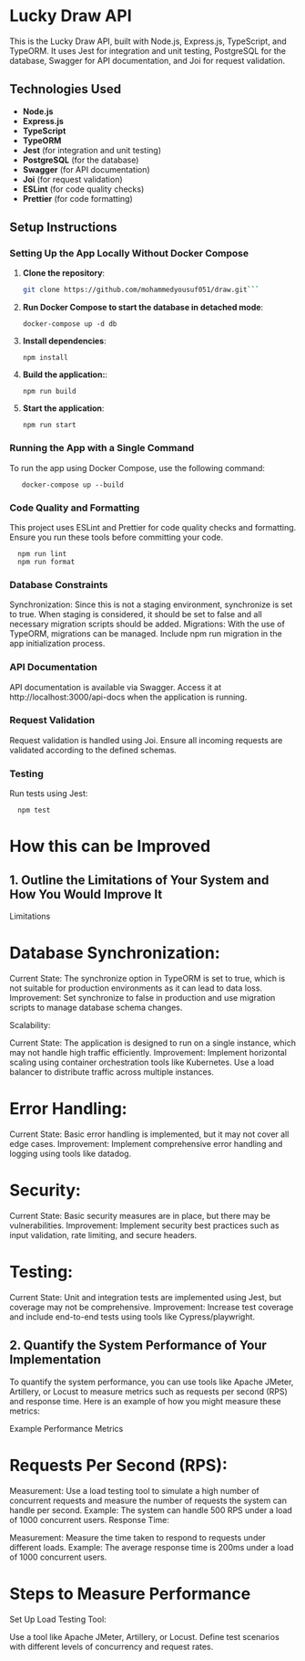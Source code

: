 # Lucky Draw API

This is the Lucky Draw API, built with Node.js, Express.js, TypeScript, and TypeORM. It uses Jest for integration and unit testing, PostgreSQL for the database, Swagger for API documentation, and Joi for request validation.

## Technologies Used

- **Node.js**
- **Express.js**
- **TypeScript**
- **TypeORM**
- **Jest** (for integration and unit testing)
- **PostgreSQL** (for the database)
- **Swagger** (for API documentation)
- **Joi** (for request validation)
- **ESLint** (for code quality checks)
- **Prettier** (for code formatting)

## Setup Instructions

### Setting Up the App Locally Without Docker Compose

1. **Clone the repository**:
   
      ```bash
      git clone https://github.com/mohammedyousuf051/draw.git```

3. **Run Docker Compose to start the database in detached mode**:
   
       docker-compose up -d db

5. **Install dependencies**:
   
       npm install     

7. **Build the application:**:
   
       npm run build

9. **Start the application**:
         
       npm run start

### Running the App with a Single Command   
To run the app using Docker Compose, use the following command:


       docker-compose up --build


### Code Quality and Formatting
This project uses ESLint and Prettier for code quality checks and formatting. Ensure you run these tools before committing your code.

      npm run lint
      npm run format

### Database Constraints
Synchronization: Since this is not a staging environment, synchronize is set to true. When staging is considered, it should be set to false and all necessary migration scripts should be added.
Migrations: With the use of TypeORM, migrations can be managed. Include npm run migration in the app initialization process.

### API Documentation
API documentation is available via Swagger. Access it at 
   http://localhost:3000/api-docs 
when the application is running.


### Request Validation
Request validation is handled using Joi. Ensure all incoming requests are validated according to the defined schemas.

### Testing
Run tests using Jest: 

      npm test


# How this can be Improved

## 1. Outline the Limitations of Your System and How You Would Improve It
Limitations

# Database Synchronization:

   Current State: The synchronize option in TypeORM is set to true, which is not suitable for production environments as it can lead to data loss.
   Improvement: Set synchronize to false in production and use migration scripts to manage database schema changes.

Scalability:

Current State: The application is designed to run on a single instance, which may not handle high traffic efficiently.
Improvement: Implement horizontal scaling using container orchestration tools like Kubernetes. Use a load balancer to distribute traffic across multiple instances.

# Error Handling:

Current State: Basic error handling is implemented, but it may not cover all edge cases.
Improvement: Implement comprehensive error handling and logging using tools like datadog.

# Security:

Current State: Basic security measures are in place, but there may be vulnerabilities.
Improvement: Implement security best practices such as input validation, rate limiting, and secure headers. 

# Testing:

Current State: Unit and integration tests are implemented using Jest, but coverage may not be comprehensive.
Improvement: Increase test coverage and include end-to-end tests using tools like Cypress/playwright. 


## 2. Quantify the System Performance of Your Implementation
To quantify the system performance, you can use tools like Apache JMeter, Artillery, or Locust to measure metrics such as requests per second (RPS) and response time. Here is an example of how you might measure these metrics:

Example Performance Metrics
# Requests Per Second (RPS):

Measurement: Use a load testing tool to simulate a high number of concurrent requests and measure the number of requests the system can handle per second.
Example: The system can handle 500 RPS under a load of 1000 concurrent users.
Response Time:

Measurement: Measure the time taken to respond to requests under different loads.
Example: The average response time is 200ms under a load of 1000 concurrent users.

# Steps to Measure Performance

Set Up Load Testing Tool:

Use a tool like Apache JMeter, Artillery, or Locust.
Define test scenarios with different levels of concurrency and request rates.

